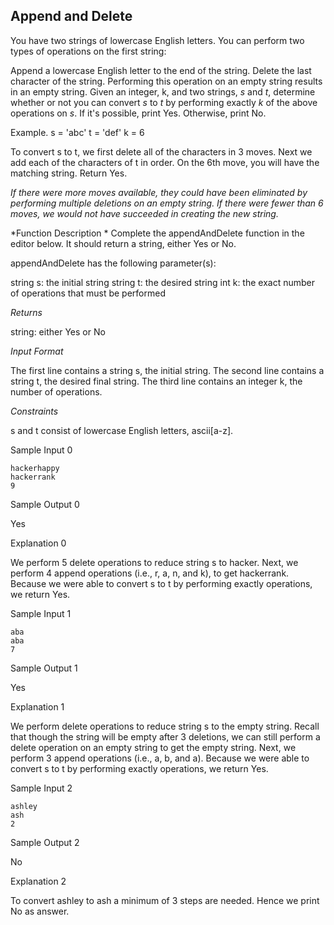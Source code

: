 ## Append and Delete

You have two strings of lowercase English letters. You can perform two types of operations on the first string:

Append a lowercase English letter to the end of the string.
Delete the last character of the string. Performing this operation on an empty string results in an empty string.
Given an integer, k, and two strings, *s* and *t*, determine whether or not you can convert *s* to *t* by performing exactly *k* of the above operations on *s*. If it's possible, print Yes. Otherwise, print No.

Example. 
s = 'abc'
t = 'def'
k = 6

To convert s to t, we first delete all of the characters in 3 moves. Next we add each of the characters of t in order. On the 6th move, you will have the matching string. Return Yes.

*If there were more moves available, they could have been eliminated by performing multiple deletions on an empty string. If there were fewer than 6 moves, we would not have succeeded in creating the new string.*

*Function Description
*
Complete the appendAndDelete function in the editor below. It should return a string, either Yes or No.

appendAndDelete has the following parameter(s):

string s: the initial string
string t: the desired string
int k: the exact number of operations that must be performed

*Returns*

string: either Yes or No

*Input Format*

The first line contains a string s, the initial string.
The second line contains a string t, the desired final string.
The third line contains an integer k, the number of operations.

*Constraints*

s and t consist of lowercase English letters, ascii[a-z].

Sample Input 0

```
hackerhappy
hackerrank
9
```

Sample Output 0

Yes

Explanation 0

We perform 5 delete operations to reduce string s to hacker. Next, we perform 4 append operations (i.e., r, a, n, and k), to get hackerrank. Because we were able to convert s to t by performing exactly  operations, we return Yes.

Sample Input 1

```
aba
aba
7
```

Sample Output 1

Yes

Explanation 1

We perform  delete operations to reduce string s to the empty string. Recall that though the string will be empty after 3 deletions, we can still perform a delete operation on an empty string to get the empty string. Next, we perform 3 append operations (i.e., a, b, and a). Because we were able to convert s to t by performing exactly  operations, we return Yes.

Sample Input 2

```
ashley
ash
2
```

Sample Output 2

No

Explanation 2

To convert ashley to ash a minimum of 3 steps are needed. Hence we print No as answer.
